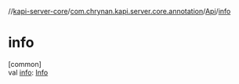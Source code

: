 //[kapi-server-core](../../../index.md)/[com.chrynan.kapi.server.core.annotation](../index.md)/[Api](index.md)/[info](info.md)

# info

[common]\
val [info](info.md): [Info](../-info/index.md)
